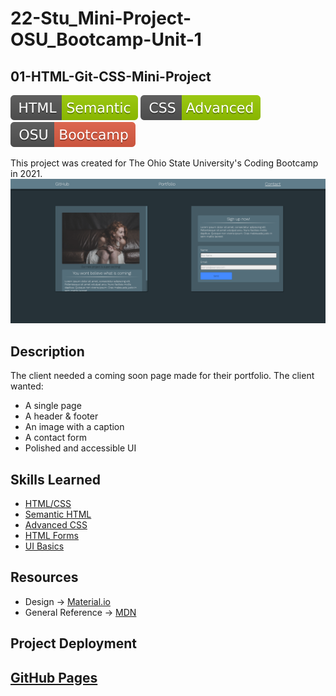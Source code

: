 # 22-Stu_Mini-Project-OSU_Bootcamp-Unit-1
## 01-HTML-Git-CSS-Mini-Project
![HTML Badge](./assets/images/HTML-Semantic-green.svg) ![HTML Badge](./assets/images/CSS-Advanced-green.svg) ![HTML Badge](./assets/images/OSU-Bootcamp-red.svg)

This project was created for The Ohio State University's Coding Bootcamp in 2021.
![Application Screenshot](./assets/images/screenshot.png)
## Description
The client needed a coming soon page made for their portfolio.
The client wanted:
- A single page
- A header & footer
- An image with a caption
- A contact form
- Polished and accessible UI
## Skills Learned
- [HTML/CSS](https://www.w3.org/standards/webdesign/htmlcss)
- [Semantic HTML](https://developer.mozilla.org/en-US/docs/Learn/Accessibility/HTML)
- [Advanced CSS](https://developer.mozilla.org/en-US/docs/Learn/CSS/Building_blocks/Advanced_styling_effects)
- [HTML Forms](https://developer.mozilla.org/en-US/docs/Web/HTML/Element/form)
- [UI Basics](https://uxdesign.cc/how-to-become-a-ui-ux-designer-self-taught-8a511170fd7c)
## Resources
 - Design -> [Material.io](https://material.io/design/introduction)
 - General Reference -> [MDN](https://developer.mozilla.org/en-US/)
## Project Deployment
[GitHub Pages](https://ethanharsh.github.io/22-Stu_Mini-Project-OSU_Bootcamp-Unit-1/)
---
